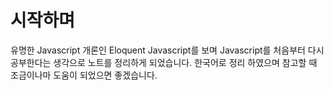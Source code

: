 # 시작하며

유명한 Javascript 개론인 Eloquent Javascript를 보며 Javascript를 처음부터 다시 공부한다는 생각으로 노트를 정리하게 되었습니다. 한국어로 정리 하였으며 참고할 때 조금이나마 도움이 되었으면 좋겠습니다.



